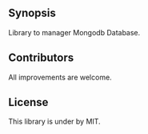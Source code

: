 ## Synopsis

Library to manager Mongodb Database.

## Contributors

All improvements are welcome.

## License

This library is under by MIT.